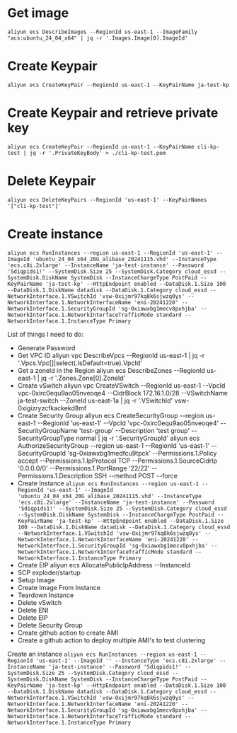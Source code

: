 # Get image

`aliyun ecs DescribeImages --RegionId us-east-1 --ImageFamily "acs:ubuntu_24_04_x64" | jq -r '.Images.Image[0].ImageId'`

# Create Keypair

`aliyun ecs CreateKeyPair --RegionId us-east-1 --KeyPairName ja-test-kp`

# Create Keypair and retrieve private key

`aliyun ecs CreateKeyPair --RegionId us-east-1 --KeyPairName cli-kp-test | jq -r '.PrivateKeyBody' > ./cli-kp-test.pem`

# Delete Keypair

`aliyun ecs DeleteKeyPairs --RegionId 'us-east-1' --KeyPairNames '["cli-kp-test"]'`

# Create instance
`aliyun ecs RunInstances --region us-east-1 --RegionId 'us-east-1' --ImageId 'ubuntu_24_04_x64_20G_alibase_20241115.vhd' --InstanceType 'ecs.c8i.2xlarge' --InstanceName 'ja-test-instance' --Password 'Sdiqpids1!' --SystemDisk.Size 25 --SystemDisk.Category cloud_essd --SystemDisk.DiskName SystemDisk --InstanceChargeType PostPaid --KeyPairName 'ja-test-kp' --HttpEndpoint enabled --DataDisk.1.Size 100 --DataDisk.1.DiskName datadisk --DataDisk.1.Category cloud_essd --NetworkInterface.1.VSwitchId 'vsw-0xijmr97kq8k6sjwzq0ys' --NetworkInterface.1.NetworkInterfaceName 'eni-20241220' --NetworkInterface.1.SecurityGroupId 'sg-0xiawxbg1mecv8pxhjba' --NetworkInterface.1.NetworkInterfaceTrafficMode standard --NetworkInterface.1.InstanceType Primary`

List of things I need to do:

* Generate Password
* Get VPC ID
aliyun vpc DescribeVpcs --RegionId us-east-1 | jq -r '.Vpcs.Vpc[]|select(.IsDefault=true).VpcId'
* Get a zoneId in the Region
aliyun ecs DescribeZones --RegionId us-east-1 | jq -r '.Zones.Zone[0].ZoneId'
* Create vSwitch
aliyun vpc CreateVSwitch --RegionId us-east-1 --VpcId vpc-0xirc0equ9ao05nveoqe4 --CidrBlock 172.16.1.0/28 --VSwitchName ja-test-switch --ZoneId us-east-1a | jq -r '.VSwitchId'
vsw-0xigizryzcfkackekd8mf
* Create Security Group
aliyun ecs CreateSecurityGroup --region us-east-1 --RegionId 'us-east-1' --VpcId 'vpc-0xirc0equ9ao05nveoqe4' --SecurityGroupName 'test-group' --Description 'test group' --SecurityGroupType normal | jq -r '.SecurityGroupId'
aliyun ecs AuthorizeSecurityGroup --region us-east-1 --RegionId 'us-east-1' --SecurityGroupId 'sg-0xiawxbg1medfcu9tpck' --Permissions.1.Policy accept --Permissions.1.IpProtocol TCP --Permissions.1.SourceCidrIp '0.0.0.0/0' --Permissions.1.PortRange '22/22' --Permissions.1.Description SSH --method POST --force
* Create Instance
`aliyun ecs RunInstances --region us-east-1 --RegionId 'us-east-1' --ImageId 'ubuntu_24_04_x64_20G_alibase_20241115.vhd' --InstanceType 'ecs.c8i.2xlarge' --InstanceName 'ja-test-instance' --Password 'Sdiqpids1!' --SystemDisk.Size 25 --SystemDisk.Category cloud_essd --SystemDisk.DiskName SystemDisk --InstanceChargeType PostPaid --KeyPairName 'ja-test-kp' --HttpEndpoint enabled --DataDisk.1.Size 100 --DataDisk.1.DiskName datadisk --DataDisk.1.Category cloud_essd --NetworkInterface.1.VSwitchId 'vsw-0xijmr97kq8k6sjwzq0ys' --NetworkInterface.1.NetworkInterfaceName 'eni-20241220' --NetworkInterface.1.SecurityGroupId 'sg-0xiawxbg1mecv8pxhjba' --NetworkInterface.1.NetworkInterfaceTrafficMode standard --NetworkInterface.1.InstanceType Primary`
* Create EIP
aliyun ecs AllocatePublicIpAddress --InstanceId <InstanceId>
* SCP exploder/startup
* Setup Image
* Create Image From Instance
* Teardown Instance
* Delete vSwitch
* Delete ENI
* Delete EIP
* Delete Security Group
* Create github action to create AMI
* Create a github action to deploy multiple AMI's to test clustering


Create an instance
`aliyun ecs RunInstances --region us-east-1 --RegionId 'us-east-1' --ImageId '' --InstanceType 'ecs.c8i.2xlarge' --InstanceName 'ja-test-instance' --Password 'Sdiqpids1!' --SystemDisk.Size 25 --SystemDisk.Category cloud_essd --SystemDisk.DiskName SystemDisk --InstanceChargeType PostPaid --KeyPairName 'ja-test-kp' --HttpEndpoint enabled --DataDisk.1.Size 100 --DataDisk.1.DiskName datadisk --DataDisk.1.Category cloud_essd --NetworkInterface.1.VSwitchId 'vsw-0xijmr97kq8k6sjwzq0ys' --NetworkInterface.1.NetworkInterfaceName 'eni-20241220' --NetworkInterface.1.SecurityGroupId 'sg-0xiawxbg1mecv8pxhjba' --NetworkInterface.1.NetworkInterfaceTrafficMode standard --NetworkInterface.1.InstanceType Primary`